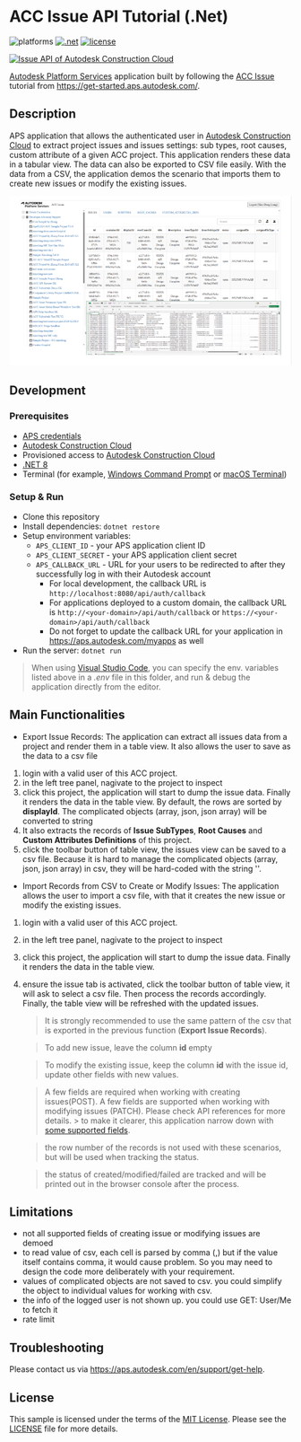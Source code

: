 # ACC Issue API Tutorial (.Net)

![platforms](https://img.shields.io/badge/platform-windows%20%7C%20osx%20%7C%20linux-lightgray.svg)
[![.net](https://img.shields.io/badge/net-8.0-blue.svg)](https://dotnet.microsoft.com/en-us/download/dotnet/8.0)
[![license](https://img.shields.io/:license-mit-green.svg)](https://opensource.org/licenses/MIT)

[![Issue API of Autodesk Construction Cloud](https://img.shields.io/badge/acc%20issue%20api-v1-yellowgreen)](https://forge.autodesk.com/en/docs/acc/v1/overview/field-guide/issues/)

[Autodesk Platform Services](https://aps.autodesk.com) application built by following
the [ACC Issue](https://tutorials.autodesk.io/tutorials/acc-issue/) tutorial
from https://get-started.aps.autodesk.com/.

## Description
APS application that allows the authenticated user in [Autodesk Construction Cloud](https://www.autodesk.com/products/autodesk-docs/overview) to extract project issues and issues settings: sub types, root causes, custom attribute of a 
given ACC project. This application renders these data in a tabular view. The data can also be exported to CSV
file easily. With the data from a CSV, the application demos the scenario that imports them to create new issues or modify the existing issues.
 

![thumbnail](thumbnail.PNG)

## Development

### Prerequisites

- [APS credentials](https://aps.autodesk.com/en/docs/oauth/v2/tutorials/create-app)
- [Autodesk Construction Cloud](https://fieldofviewblog.wordpress.com/2017/08/31/bim-360-acc-account-for-development/)
- Provisioned access to [Autodesk Construction Cloud](https://tutorials.autodesk.io/#provision-access-in-other-products)
- [.NET 8](https://dotnet.microsoft.com/en-us/download/dotnet/8.0)
- Terminal (for example, [Windows Command Prompt](https://en.wikipedia.org/wiki/Cmd.exe) or [macOS Terminal](https://support.apple.com/guide/terminal/welcome/mac))


### Setup & Run

- Clone this repository
- Install dependencies: `dotnet restore`
- Setup environment variables:
  - `APS_CLIENT_ID` - your APS application client ID
  - `APS_CLIENT_SECRET` - your APS application client secret
  - `APS_CALLBACK_URL` - URL for your users to be redirected to after they successfully log in with their Autodesk account
    - For local development, the callback URL is `http://localhost:8080/api/auth/callback`
    - For applications deployed to a custom domain, the callback URL is `http://<your-domain>/api/auth/callback` or `https://<your-domain>/api/auth/callback`
    - Do not forget to update the callback URL for your application in https://aps.autodesk.com/myapps as well
- Run the server: `dotnet run`

> When using [Visual Studio Code](https://code.visualstudio.com), you can specify the env. variables listed above in a _.env_ file in this folder, and run & debug the application directly from the editor.

## Main Functionalities

- Export Issue Records: The application can extract all issues data from a project and render them in a table view. It also allows the user to save as the data to a csv file
 1. login with a valid user of this ACC project.
 2. in the left tree panel, nagivate to the project to inspect
 3. click this project, the application will start to dump the issue data. Finally it renders the data in the table view. By default, the rows are sorted by **displayId**. The complicated objects (array, json, json array) will be converted to string
 4. It also extracts the records of **Issue SubTypes**, **Root Causes** and **Custom Attributes Definitions** of this project.
 5. click the toolbar button of table view, the issues view can be saved to a csv file. Because it is hard to manage the complicated objects (array, json, json array) in csv, they will be hard-coded with the string '<Complicated Objects>'. 

- Import Records from CSV to Create or Modify Issues: The application allows the user to import a csv file, with that it creates the new issue or modify the existing issues.
 1. login with a valid user of this ACC project.
 2. in the left tree panel, nagivate to the project to inspect
 3. click this project, the application will start to dump the issue data. Finally it renders the data in the table view.
 4. ensure the issue tab is activated, click the toolbar button of table view, it will ask to select a csv file. Then process the records accordingly. Finally, the table view will be refreshed with the updated issues.
    
    > It is strongly recommended to use the same pattern of the csv that is exported in the previous function (__Export Issue Records__). 

    > To add new issue, leave the column **id** empty

    > To modify the existing issue, keep the column **id** with the issue id, update other fields with new values.

    > A few fields are required when working with creating issues(POST). A few fields are supported when working with modifying issues (PATCH). Please check API references for more details.     > to make it clearer, this application narrow down with [some supported fields](https://github.com/xiaodongliang/aps-acc-issues-tutorial-nodejs/blob/main/wwwroot/table.js#L6).

    > the row number of the records is not used with these scenarios, but will be used when tracking the status. 

    > the status of created/modified/failed are tracked and will be printed out in the browser console after the process. 

## Limitations
 - not all supported fields of creating issue or modifying issues are demoed
 - to read value of csv, each cell is parsed by comma (,) but if the value itself contains comma, it would cause problem. So you may need to design the code more deliberately with your requirement. 
 - values of complicated objects are not saved to csv. you could simplify the object to individual values for working with csv.
 - the info of the logged user is not shown up. you could use GET: User/Me to fetch it
 - rate limit
 
## Troubleshooting

Please contact us via https://aps.autodesk.com/en/support/get-help.

## License

This sample is licensed under the terms of the [MIT License](http://opensource.org/licenses/MIT).
Please see the [LICENSE](LICENSE) file for more details.
